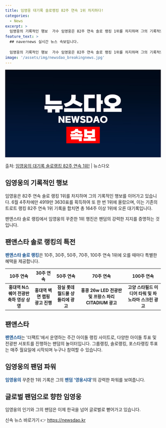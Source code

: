 ```yaml
---
title: 임영웅 대기록 솔로랭킹 82주 연속 1위 차지하다!
categories:
  - News
excerpt: >
  임영웅의 기록적인 행보  가수 임영웅은 82주 연속 솔로 랭킹 1위를 차지하며 그의 기록적인 행보를 계속 이…
feature_text: >
  ## navernews 실시간 뉴스 속보입니다.

  임영웅의 기록적인 행보  가수 임영웅은 82주 연속 솔로 랭킹 1위를 차지하며 그의 기록적인 행보를 계속 이…
image: '/assets/img/newsdao_breakingnews.jpg'
---
```


![뉴스다오 속보](/assets/img/newsdao_breakingnews.jpg)

<p>출처: <a href="https://newsdao.kr/4615" rel="dofollow">임영웅의 대기록 솔로랭킹 82주 연속 1위!</a> | 뉴스다오</p>

<h2 data-ke-size="size26">임영웅의 기록적인 행보</h2>
<p data-ke-size="size16">임영웅은 82주 연속 솔로 랭킹 1위를 차지하며 그의 기록적인 행보를 이어가고 있습니다. 6월 4주차에만 4919만 3630표를 획득하여 또 한 번 1위에 올랐으며, 이는 기존의 트로트 랭킹 82주 연속 1위 기록을 합치면 총 164주 이상 1위에 오른 대기록입니다.</p>
<p data-ke-size="size16">팬앤스타 솔로 랭킹에서 임영웅의 꾸준한 1위 행진은 팬덤의 강력한 지지를 증명하는 것입니다.</p>

<h2 data-ke-size="size26">팬앤스타 솔로 랭킹의 특전</h2>
<p data-ke-size="size16"><b><span style="color: #1a5490;">팬앤스타 솔로 랭킹</span></b>은 10주, 30주, 50주, 70주, 100주 연속 1위에 오를 때마다 특별한 혜택을 제공합니다.</p>
<table>
<thead>
<tr>
<th><b>10주 연속</b></th>
<th><b>30주 연속</b></th>
<th><b>50주 연속</b></th>
<th><b>70주 연속</b></th>
<th><b>100주 연속</b></th>
</tr>
</thead>
<tbody>
<tr>
<td style="text-align: center; height: 17px;"><b>홍대역 N스퀘어 전광판 축하 영상 상영</b></td>
<td style="text-align: center; height: 17px;"><b>홍대역 벽면 랩핑 광고 진행</b></td>
<td style="text-align: center; height: 17px;"><b>잠실 롯데월드몰 샹들리에 광고</b></td>
<td style="text-align: center; height: 17px;"><b>홍콩 26w LED 전광판 및 프랑스 파리 CITADIUM 광고</b></td>
<td style="text-align: center; height: 17px;"><b>고양 스타필드 미디어 타워 및 파노라마 스크린 광고</b></td>
</tr>
</tbody>
</table>

<h2 data-ke-size="size26">팬앤스타</h2>
<p data-ke-size="size16"><b><span style="color: #1a5490;">팬앤스타</span></b>는 '더팩트'에서 운영하는 주간 아이돌 랭킹 사이트로, 다양한 아이돌 투표 및 전광판 서포트를 진행하는 팬덤의 놀이터입니다. 그룹랭킹, 솔로랭킹, 포스타랭킹 투표는 매주 월요일에 시작되며 누구나 참여할 수 있습니다. </p>

<h2 data-ke-size="size26">임영웅의 팬덤 파워</h2>
<p data-ke-size="size16"><b><span style="color: #1a5490;">임영웅의</span></b> 꾸준한 1위 기록은 그의 <b><span style="color: #1a5490;">팬덤 '영웅시대'</span></b>의 강력한 파워를 보여줍니다. </p>

<h2 data-ke-size="size26">글로벌 팬덤으로 향한 임영웅</h2>
<p data-ke-size="size16">임영웅의 인기와 그의 팬덤은 이제 한국을 넘어 글로벌로 뻗어가고 있습니다.</p> 

신속 뉴스 바로가기 👉 <a href="https://newsdao.kr" rel="dofollow">https://newsdao.kr</a>


